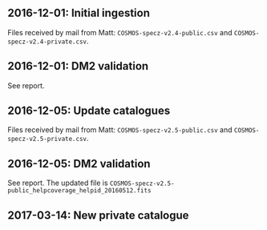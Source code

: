 ## 2016-12-01: Initial ingestion

Files received by mail from Matt: `COSMOS-specz-v2.4-public.csv` and
`COSMOS-specz-v2.4-private.csv`.

## 2016-12-01: DM2 validation

See report.

## 2016-12-05: Update catalogues

Files received by mail from Matt: `COSMOS-specz-v2.5-public.csv` and
`COSMOS-specz-v2.5-private.csv`.

## 2016-12-05: DM2 validation

See report. The updated file is
`COSMOS-specz-v2.5-public_helpcoverage_helpid_20160512.fits`
## 2017-03-14: New private catalogue
